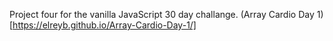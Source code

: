 Project four for the vanilla JavaScript 30 day challange.
(Array Cardio Day 1)[https://elreyb.github.io/Array-Cardio-Day-1/]
